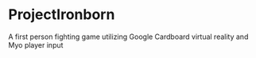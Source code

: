 ProjectIronborn
===============

A first person fighting game utilizing Google Cardboard virtual reality and Myo player input 



